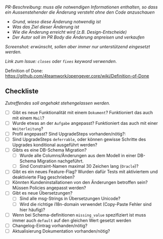 _PR-Beschreibung: muss alle notwendigen Informationen enthalten, so dass ein Aussenstehender die Änderung versteht ohne den Code anzuschauen_

- _Grund, wieso diese Änderung notwendig ist_
- _Was das Ziel dieser Änderung ist_
- _Wie die Änderung erreicht wird (z.B. Design-Entscheide)_
- _Der Autor soll im PR Body die Änderung anpreisen und verkaufen_

_Screenshot: erwünscht, sollen aber immer nur unterstützend eingesetzt werden._

_Link zum Issue: `closes` oder `fixes` keyword verwenden._

Definition of Done: https://github.com/4teamwork/opengever.core/wiki/Definition-of-Done


## Checkliste

_Zutreffendes soll angehakt stehengelassen werden._

- [ ] Gibt es neue Funktionalität mit einem `Dokument`? Funktioniert das auch mit einem `Mail`?
- [ ] Wurde etwas an der `Aufgabe` angepasst? Funktioniert das auch mit einer `Weiterleitung`?
- [ ] Profil angepasst? Sind UpgradeSteps vorhanden/nötig?:
- [ ] Sind UpgradeSteps `deferrable`, oder können gewisse Schritte des Upgrades konditional ausgeführt werden?
- [ ] Gibts es eine DB-Schema Migration?
  - [ ] Wurde alle Columns/Änderungen aus dem Modell in einer DB-Schema Migration nachgeführt.
  - [ ] Sind Constraint-Namen maximal 30 Zeichen lang (`Oracle`)?
- [ ] Gibt es ein neues Feature-Flag? Wurden dafür Tests mit aktiviertem und deaktivierte Flag geschrieben?
- [ ] Könnten Kundeninstallationen von den Änderungen betroffen sein? Müssen Policies angepasst werden?
- [ ] Gibt es neue Übersetzungen?
  - [ ] Sind alle msg-Strings in Übersetzungen Unicode?
  - [ ] Wird die richtige i18n-domain verwendet (Copy-Paste Fehler sind hier häufig)?
- [ ] Wenn bei Schema-definitionen `missing_value` spezifiziert ist muss immer auch `default` auf den gleichen Wert gesetzt werden
- [ ] Changelog-Eintrag vorhanden/nötig?
- [ ] Aktualisierung Dokumentation vorhanden/nötig?

